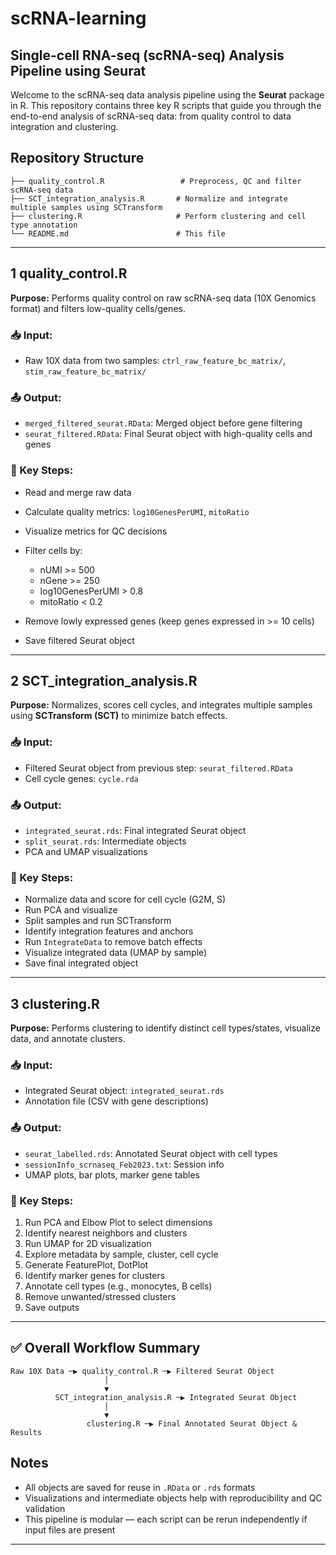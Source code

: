 # scRNA-learning

## Single-cell RNA-seq (scRNA-seq) Analysis Pipeline using Seurat

Welcome to the scRNA-seq data analysis pipeline using the **Seurat** package in R. This repository contains three key R scripts that guide you through the end-to-end analysis of scRNA-seq data: from quality control to data integration and clustering.

## Repository Structure

```
├── quality_control.R                 # Preprocess, QC and filter scRNA-seq data
├── SCT_integration_analysis.R       # Normalize and integrate multiple samples using SCTransform
├── clustering.R                     # Perform clustering and cell type annotation
└── README.md                        # This file
```

---

## 1️ quality\_control.R

**Purpose:** Performs quality control on raw scRNA-seq data (10X Genomics format) and filters low-quality cells/genes.

### 📥 Input:

* Raw 10X data from two samples: `ctrl_raw_feature_bc_matrix/`, `stim_raw_feature_bc_matrix/`

### 📤 Output:

* `merged_filtered_seurat.RData`: Merged object before gene filtering
* `seurat_filtered.RData`: Final Seurat object with high-quality cells and genes

### 🔁 Key Steps:

* Read and merge raw data
* Calculate quality metrics: `log10GenesPerUMI`, `mitoRatio`
* Visualize metrics for QC decisions
* Filter cells by:

  * nUMI >= 500
  * nGene >= 250
  * log10GenesPerUMI > 0.8
  * mitoRatio < 0.2
* Remove lowly expressed genes (keep genes expressed in >= 10 cells)
* Save filtered Seurat object

---

## 2️ SCT\_integration\_analysis.R

**Purpose:** Normalizes, scores cell cycles, and integrates multiple samples using **SCTransform (SCT)** to minimize batch effects.

### 📥 Input:

* Filtered Seurat object from previous step: `seurat_filtered.RData`
* Cell cycle genes: `cycle.rda`

### 📤 Output:

* `integrated_seurat.rds`: Final integrated Seurat object
* `split_seurat.rds`: Intermediate objects
* PCA and UMAP visualizations

### 🔁 Key Steps:

* Normalize data and score for cell cycle (G2M, S)
* Run PCA and visualize
* Split samples and run SCTransform
* Identify integration features and anchors
* Run `IntegrateData` to remove batch effects
* Visualize integrated data (UMAP by sample)
* Save final integrated object

---

## 3️ clustering.R

**Purpose:** Performs clustering to identify distinct cell types/states, visualize data, and annotate clusters.

### 📥 Input:

* Integrated Seurat object: `integrated_seurat.rds`
* Annotation file (CSV with gene descriptions)

### 📤 Output:

* `seurat_labelled.rds`: Annotated Seurat object with cell types
* `sessionInfo_scrnaseq_Feb2023.txt`: Session info
* UMAP plots, bar plots, marker gene tables

### 🔁 Key Steps:

1. Run PCA and Elbow Plot to select dimensions
2. Identify nearest neighbors and clusters
3. Run UMAP for 2D visualization
4. Explore metadata by sample, cluster, cell cycle
5. Generate FeaturePlot, DotPlot
6. Identify marker genes for clusters
7. Annotate cell types (e.g., monocytes, B cells)
8. Remove unwanted/stressed clusters
9. Save outputs

---

## ✅ Overall Workflow Summary

```
Raw 10X Data ─▶ quality_control.R ─▶ Filtered Seurat Object
                     │
                     ▼
          SCT_integration_analysis.R ─▶ Integrated Seurat Object
                     │
                     ▼
                 clustering.R ─▶ Final Annotated Seurat Object & Results
```

##  Notes

* All objects are saved for reuse in `.RData` or `.rds` formats
* Visualizations and intermediate objects help with reproducibility and QC validation
* This pipeline is modular — each script can be rerun independently if input files are present

---
